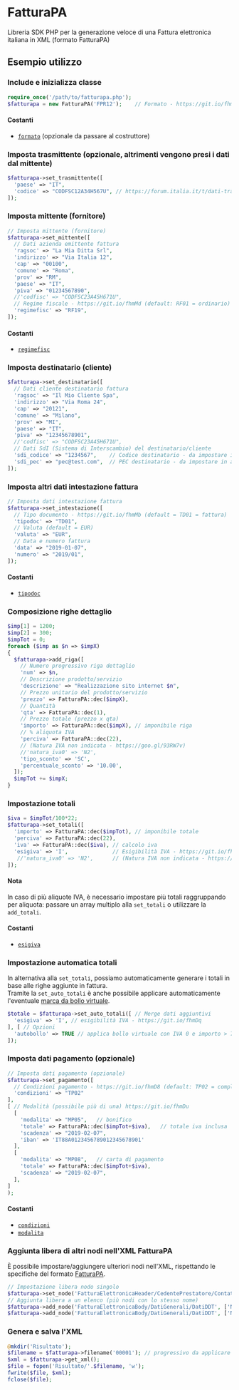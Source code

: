 # FatturaPA
Libreria SDK PHP per la generazione veloce di una Fattura elettronica italiana in XML (formato FatturaPA)

## Esempio utilizzo

### Include e inizializza classe
```php
require_once('/path/to/fatturapa.php');
$fatturapa = new FatturaPA('FPR12');	// Formato - https://git.io/fhm9g (default: FPR12 = Privati)
```
#### Costanti
- [`formato`](https://github.com/s2software/fatturapa/wiki/Costanti#formato-trasmissione) (opzionale da passare al costruttore)

### Imposta trasmittente (opzionale, altrimenti vengono presi i dati dal mittente)
```php
$fatturapa->set_trasmittente([
  'paese' => "IT",
  'codice' => "CODFSC12A34H567U", // https://forum.italia.it/t/dati-trasmittente-p-iva-o-cf/6883/14
]);
```

### Imposta mittente (fornitore)
```php
// Imposta mittente (fornitore)
$fatturapa->set_mittente([
  // Dati azienda emittente fattura
  'ragsoc' => "La Mia Ditta Srl",
  'indirizzo' => "Via Italia 12",
  'cap' => "00100",
  'comune' => "Roma",
  'prov' => "RM",
  'paese' => "IT",
  'piva' => "01234567890",
  //'codfisc' => "CODFSC23A45H671U",
  // Regime fiscale - https://git.io/fhmMd (default: RF01 = ordinario)
  'regimefisc' => "RF19",
]);
```
#### Costanti
- [`regimefisc`](https://github.com/s2software/fatturapa/wiki/Costanti#regime-fiscale)

### Imposta destinatario (cliente)
```php
$fatturapa->set_destinatario([
  // Dati cliente destinatario fattura
  'ragsoc' => "Il Mio Cliente Spa",
  'indirizzo' => "Via Roma 24",
  'cap' => "20121",
  'comune' => "Milano",
  'prov' => "MI",
  'paese' => "IT",
  'piva' => "12345678901",
  //'codfisc' => "CODFSC23A45H671U",
  // Dati SdI (Sistema di Interscambio) del destinatario/cliente
  'sdi_codice' => "1234567",    // Codice destinatario - da impostare in alternativa alla PEC
  'sdi_pec' => "pec@test.com",  // PEC destinatario - da impostare in alternativa al Codice		
]);
```

### Imposta altri dati intestazione fattura
```php
// Imposta dati intestazione fattura
$fatturapa->set_intestazione([
  // Tipo documento - https://git.io/fhmMb (default = TD01 = fattura)
  'tipodoc' => "TD01",
  // Valuta (default = EUR)
  'valuta' => "EUR",
  // Data e numero fattura
  'data' => "2019-01-07",
  'numero' => "2019/01",
]);
```
#### Costanti
- [`tipodoc`](https://github.com/s2software/fatturapa/wiki/Costanti#tipo-documento)

### Composizione righe dettaglio
```php
$imp[1] = 1200;
$imp[2] = 300;
$impTot = 0;
foreach ($imp as $n => $impX)
{
  $fatturapa->add_riga([
    // Numero progressivo riga dettaglio
    'num' => $n,
    // Descrizione prodotto/servizio
    'descrizione' => "Realizzazione sito internet $n",
    // Prezzo unitario del prodotto/servizio
    'prezzo' => FatturaPA::dec($impX),
    // Quantità
    'qta' => FatturaPA::dec(1),
    // Prezzo totale (prezzo x qta)
    'importo' => FatturaPA::dec($impX), // imponibile riga
    // % aliquota IVA
    'perciva' => FatturaPA::dec(22),
    // (Natura IVA non indicata - https://goo.gl/93RW7v)
    //'natura_iva0' => 'N2',
    'tipo_sconto' => 'SC',
    'percentuale_sconto' => '10.00',
  ]);
  $impTot += $impX;
}
```

### Impostazione totali
```php
$iva = $impTot/100*22;
$fatturapa->set_totali([
  'importo' => FatturaPA::dec($impTot), // imponibile totale
  'perciva' => FatturaPA::dec(22),
  'iva' => FatturaPA::dec($iva), // calcolo iva
  'esigiva' => 'I',              // Esigibilità IVA - https://git.io/fhmDq
   //'natura_iva0' => 'N2',      // (Natura IVA non indicata - https://goo.gl/93RW7v)
]);
```
#### Nota
In caso di più aliquote IVA, è necessario impostare più totali raggruppando per aliquota: passare un array multiplo alla `set_totali` o utilizzare la `add_totali`.
#### Costanti
- [`esigiva`](https://github.com/s2software/fatturapa/wiki/Costanti#esigibilit%C3%A0-iva)

### Impostazione automatica totali
In alternativa alla `set_totali`, possiamo automaticamente generare i totali in base alle righe aggiunte in fattura.<br>
Tramite la `set_auto_totali` è anche possibile applicare automaticamente l'eventuale [marca da bollo virtuale](https://www.fiscoetasse.com/approfondimenti/12090-applicazione-della-marca-da-bollo-sulle-fatture.html).
```php
$totale = $fatturapa->set_auto_totali([ // Merge dati aggiuntivi
  'esigiva' => 'I', // esigibilità IVA - https://git.io/fhmDq
], [ // Opzioni
  'autobollo' => TRUE // applica bollo virtuale con IVA 0 e importo > 77,47
]);
```

### Imposta dati pagamento (opzionale)
```php
// Imposta dati pagamento (opzionale)
$fatturapa->set_pagamento([
  // Condizioni pagamento - https://git.io/fhmD8 (default: TP02 = completo)
  'condizioni' => "TP02"
],
[ // Modalità (possibile più di una) https://git.io/fhmDu
  [
    'modalita' => "MP05",	// bonifico
    'totale' => FatturaPA::dec($impTot+$iva),	// totale iva inclusa
    'scadenza' => "2019-02-07",
    'iban' => 'IT88A0123456789012345678901'
  ],
  [
    'modalita' => "MP08",	// carta di pagamento
    'totale' => FatturaPA::dec($impTot+$iva),
    'scadenza' => "2019-02-07",
  ],
]
);
```
#### Costanti
- [`condizioni`](https://github.com/s2software/fatturapa/wiki/Costanti#condizioni-pagamento)
- [`modalita`](https://github.com/s2software/fatturapa/wiki/Costanti#modalit%C3%A0-pagamento)

### Aggiunta libera di altri nodi nell'XML FatturaPA
È possibile impostare/aggiungere ulteriori nodi nell'XML, rispettando le specifiche del formato [FatturaPA](https://www.fatturapa.gov.it/export/fatturazione/it/normativa/f-2.htm).
```php
// Impostazione libera nodo singolo
$fatturapa->set_node('FatturaElettronicaHeader/CedentePrestatore/Contatti/Telefono', '+39123456789');
// Aggiunta libera a un elenco (più nodi con lo stesso nome)
$fatturapa->add_node('FatturaElettronicaBody/DatiGenerali/DatiDDT', ['NumeroDDT' => '1', 'DataDDT' => '2019-01-07']);
$fatturapa->add_node('FatturaElettronicaBody/DatiGenerali/DatiDDT', ['NumeroDDT' => '2', 'DataDDT' => '2019-01-10']);
```

### Genera e salva l'XML
```php
@mkdir('Risultato');
$filename = $fatturapa->filename('00001'); // progressivo da applicare al nome file (univoco, alfanumerico, max 5 caratteri)
$xml = $fatturapa->get_xml();
$file = fopen('Risultato/'.$filename, 'w');
fwrite($file, $xml);
fclose($file);
```
